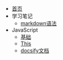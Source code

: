 ﻿* [首页](README.md)
* 学习笔记
    * [markdown语法](/course/markdown语法.md)
* JavaScript
    * [基础](/javascript/base.md)
    * [This](/javascript/this.md)
    * [docsify文档](https://docsify.js.org/#/zh-cn/)

